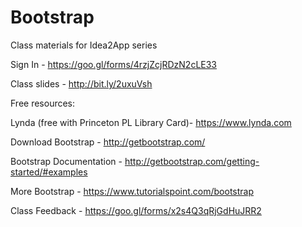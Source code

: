 # Bootstrap
Class materials for Idea2App series

Sign In - https://goo.gl/forms/4rzjZcjRDzN2cLE33

Class slides - http://bit.ly/2uxuVsh


Free resources:

Lynda (free with Princeton PL Library Card)- https://www.lynda.com

Download Bootstrap - http://getbootstrap.com/

Bootstrap Documentation - http://getbootstrap.com/getting-started/#examples

More Bootstrap - https://www.tutorialspoint.com/bootstrap

Class Feedback - https://goo.gl/forms/x2s4Q3qRjGdHuJRR2
